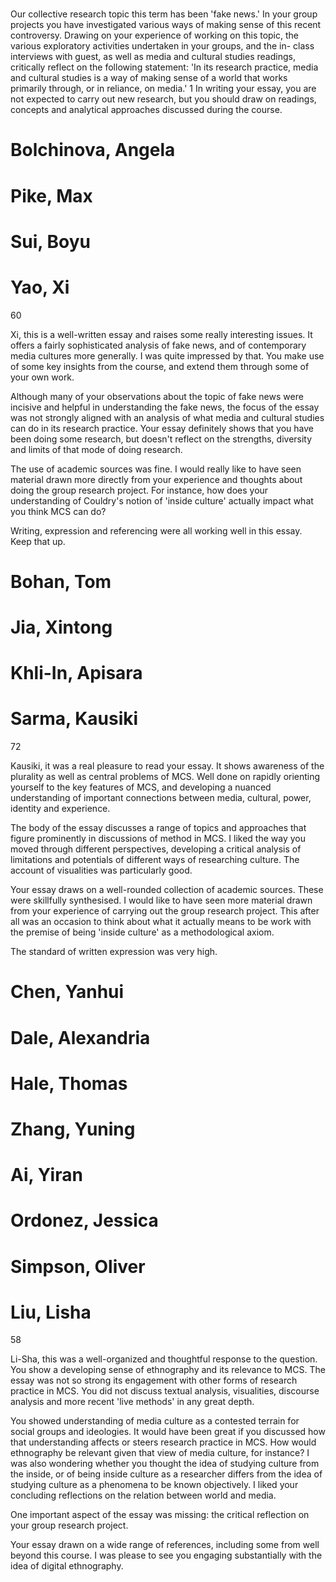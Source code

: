 # 
Our collective research topic this term has been 'fake news.' In your group projects you have investigated various ways of making sense of this recent controversy. Drawing on your experience of working on this topic, the various exploratory activities undertaken in your groups, and the in- class interviews with guest, as well as media and cultural studies readings, critically reflect on the following statement:
    'In its research practice, media and cultural studies is a way of making sense of a world that works primarily through, or in reliance, on media.' 1
In writing your essay, you are not expected to carry out new research, but you should draw on readings, concepts and analytical approaches discussed during the course.

# Bolchinova, Angela

# Pike, Max

# Sui, Boyu

# Yao, Xi

60 

Xi, this is a well-written essay and raises some really interesting issues. It offers a fairly sophisticated analysis of fake news, and of contemporary media cultures more generally. I was quite impressed by that. You make use of some key insights from the course, and extend them  through some of your own work. 

Although many of your observations about the topic of fake news were incisive and helpful in understanding the fake news, the focus of the essay was not strongly aligned with an analysis of what media and cultural studies can do in its research practice. Your essay definitely shows that you have been doing some research, but doesn't reflect on the strengths, diversity and limits of that mode of doing research. 

The use of academic sources was fine. I would really like to have seen material drawn more directly from your experience and thoughts about doing the group research project. For instance, how does your understanding of Couldry's notion of 'inside culture' actually impact what you think MCS can do? 

Writing, expression and referencing were all working well in this essay. Keep that up. 

# Bohan, Tom

# Jia, Xintong

# Khli-In, Apisara

# Sarma, Kausiki

72

Kausiki, it was a real pleasure to read your essay. It shows awareness of the plurality as well as central problems of MCS. Well done on rapidly orienting yourself to the  key features of MCS, and developing a nuanced understanding of important connections between media, cultural, power, identity and experience. 

The body of the essay discusses a range of topics and approaches that figure prominently in discussions of method in MCS. I liked the way you moved through different perspectives, developing a critical analysis of limitations and potentials of different ways of researching culture. The account of visualities was particularly good.  

Your essay draws on a well-rounded collection of academic sources. These were skillfully synthesised. I would like to have seen more material drawn from your experience of carrying out the group research project. This after all was an occasion to think about what it actually means to be work with the premise of being 'inside culture' as a methodological axiom. 

The standard of written expression was very high. 

# Chen, Yanhui

# Dale, Alexandria

# Hale, Thomas

# Zhang, Yuning

# Ai, Yiran

# Ordonez, Jessica


# Simpson, Oliver

# Liu, Lisha

58

Li-Sha, this was a well-organized and thoughtful response to the question. You show a developing sense of ethnography and its relevance to MCS. The essay was not so strong its engagement with other forms of research practice in MCS. You did not discuss textual analysis, visualities, discourse analysis and more recent 'live methods' in any great depth.   

You showed understanding of media culture as a contested terrain for social groups and ideologies. It would have been great if you discussed how that understanding affects or steers research practice in MCS. How would ethnography be relevant given that view of media culture, for instance? I was also wondering whether you thought the idea of studying culture from the inside, or of being inside culture as a researcher differs from the idea of studying culture as a phenomena to be known objectively. I liked your concluding reflections on the relation between world and media.   

One important aspect of the essay was missing: the critical reflection on your group research project. 

Your essay drawn on a wide range of references, including some from well beyond this course. I was please to  see you engaging substantially with the idea of digital ethnography. 
